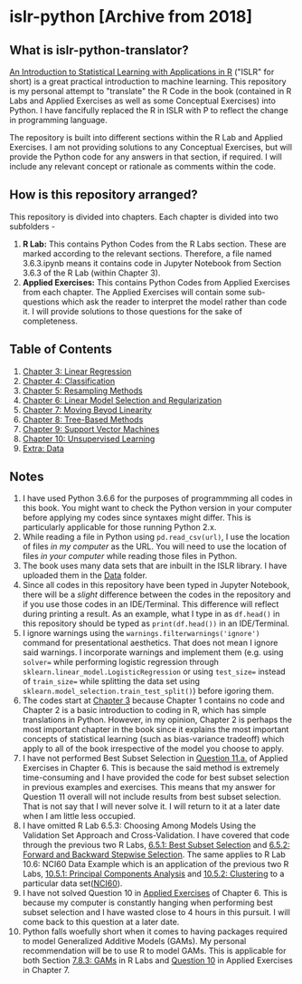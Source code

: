 # islr-python [Archive from 2018]

## What is islr-python-translator?

[An Introduction to Statistical Learning with Applications in R](http://www-bcf.usc.edu/~gareth/ISL/) ("ISLR" for short) is a great practical introduction to machine learning. This repository is my personal attempt to "translate" the R Code in the book (contained in R Labs and Applied Exercises as well as some Conceptual Exercises) into Python. I have fancifully replaced the R in ISLR with P to reflect the change in programming language.

The repository is built into different sections within the R Lab and Applied Exercises. I am not providing solutions to any Conceptual Exercises, but will provide the Python code for any answers in that section, if required. I will include any relevant concept or rationale as comments within the code.  

## How is this repository arranged?

This repository is divided into chapters. Each chapter is divided into two subfolders - 
1. **R Lab:** This contains Python Codes from the R Labs section. These are marked according to the relevant sections. Therefore, a file named 3.6.3.ipynb means it contains code in Jupyter Notebook from Section 3.6.3 of the R Lab (within Chapter 3).
2. **Applied Exercises:** This contains Python Codes from Applied Exercises from each chapter. The Applied Exercises will contain some sub-questions which ask the reader to interpret the model rather than code it. I will provide solutions to those questions for the sake of completeness.

## Table of Contents
1. [Chapter 3: Linear Regression](https://bit.ly/2VsS4cL)
2. [Chapter 4: Classification](http://bit.ly/2H862gG)
3. [Chapter 5: Resampling Methods](http://bit.ly/2RIQ4Ou)
4. [Chapter 6: Linear Model Selection and Regularization](http://bit.ly/2FEiza8)
5. [Chapter 7: Moving Beyod Linearity](http://bit.ly/2CNtKK7)
6. [Chapter 8: Tree-Based Methods](http://bit.ly/2sTm6Jm)
7. [Chapter 9: Support Vector Machines](http://bit.ly/2sXz1Ko)
8. [Chapter 10: Unsupervised Learning](http://bit.ly/2GlxkiJ)
9. [Extra: Data](http://bit.ly/2MmkroK)

## Notes
1. I have used Python 3.6.6 for the purposes of programmming all codes in this book. You might want to check the Python version in your computer before applying my codes since syntaxes might differ. This is particularly applicable for those running Python 2.x.
2. While reading a file in Python using `pd.read_csv(url)`, I use the location of files *in my computer* as the URL. You will need to use the location of files *in your computer* while reading those files in Python.
3. The book uses many data sets that are inbuilt in the ISLR library. I have uploaded them in the [Data](http://bit.ly/2MmkroK) folder.
4. Since all codes in this repository have been typed in Jupyter Notebook, there will be a *slight* difference between the codes in the repository and if you use those codes in an IDE/Terminal. This difference will reflect during printing a result. As an example, what I type in as `df.head()` in this repository should be typed as `print(df.head())` in an IDE/Terminal.
5. I ignore warnings using the `warnings.filterwarnings('ignore')` command for presentational aesthetics. That does not mean I ignore said warnings. I incorporate warnings and implement them (e.g. using `solver=` while performing logistic regression through `sklearn.linear_model.LogisticRegression` or using `test_size=` instead of `train_size=` while splitting the data set using `sklearn.model_selection.train_test_split()`) before igoring them.
6. The codes start at [Chapter 3](https://bit.ly/2VsS4cL) because Chapter 1 contains no code and Chapter 2 is a basic introduction to coding in R, which has simple translations in Python. However, in my opinion, Chapter 2 is perhaps the most important chapter in the book since it explains the most important concepts of statistical learning (such as bias-variance tradeoff) which apply to all of the book irrespective of the model you choose to apply.
7. I have not performed Best Subset Selection in [Question 11.a.](https://github.com/arpanganguli/ISLP/blob/master/Chapter%206/Applied%20Exercises/11.ipynb) of Applied Exercises in Chapter 6. This is because the said method is extremely time-consuming and I have provided the code for best subset selection in previous examples and exercises. This means that my answer for Question 11 overall will not include results from best subset selection. That is not say that I will never solve it. I will return to it at a later date when I am little less occupied.
8. I have omitted R Lab 6.5.3: Choosing Among Models Using the Validation Set Approach and Cross-Validation. I have covered that code through the previous two R Labs, [6.5.1: Best Subset Selection](https://github.com/arpanganguli/ISLP/blob/master/Chapter%206/R%20Lab/6.5.1%20Best%20Subset%20Selection.ipynb) and [6.5.2: Forward and Backward Stepwise Selection](https://github.com/arpanganguli/ISLP/blob/master/Chapter%206/R%20Lab/6.5.2%20Forward%20and%20Backward%20Stepwise%20Selection.ipynb). The same applies to R Lab 10.6: NCI60 Data Example which is an application of the previous two R Labs, [10.5.1: Principal Components Analysis](https://github.com/arpanganguli/ISLP/blob/master/Chapter%2010/R%20Lab/10.4%20Lab%201%20%20-%20Principal%20Components%20Analysis.ipynb) and [10.5.2: Clustering](https://github.com/arpanganguli/ISLP/blob/master/Chapter%2010/R%20Lab/10.5%20Lab%202%20-%20Clustering.ipynb) to a particular data set([NCI60](https://github.com/arpanganguli/ISLP/blob/master/Data/NCI60.csv)).
9. I have not solved Question 10 in [Applied Exercises](http://bit.ly/2BzonOw) of Chapter 6. This is because my computer is constantly hanging when performing best subset selection and I have wasted close to 4 hours in this pursuit. I will come back to this question at a later date.
10. Python falls woefully short when it comes to having packages required to model Generalized Additive Models (GAMs). My personal recommendation will be to use R to model GAMs. This is applicable for both Section [7.8.3: GAMs](https://github.com/arpanganguli/ISLP/blob/master/Chapter%207/R%20Lab/7.8.3%20GAMs.ipynb) in R Labs and [Question 10](https://github.com/arpanganguli/ISLP/blob/master/Chapter%207/Applied%20Exercises/10.ipynb) in Applied Exercises in Chapter 7.
